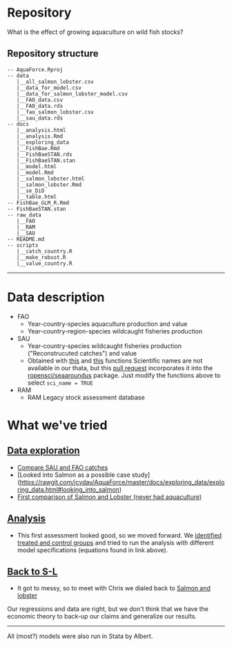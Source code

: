 # Repository

What is the effect of growing aquaculture on wild fish stocks?

## Repository structure 

```
-- AquaForce.Rproj
-- data
   |__all_salmon_lobster.csv
   |__data_for_model.csv
   |__data_for_salmon_lobster_model.csv
   |__FAO_data.csv
   |__FAO_data.rds
   |__fao_salmon_lobster.csv
   |__sau_data.rds
-- docs
   |__analysis.html
   |__analysis.Rmd
   |__exploring_data
   |__FishBae.Rmd
   |__FishBaeSTAN.rds
   |__FishBaeSTAN.stan
   |__model.html
   |__model.Rmd
   |__salmon_lobster.html
   |__salmon_lobster.Rmd
   |__se_DiD
   |__table.html
-- FishBae_GLM_R.Rmd
-- FishBaeSTAN.stan
-- raw_data
   |__FAO
   |__RAM
   |__SAU
-- README.md
-- scripts
   |__catch_country.R
   |__make_robust.R
   |__value_country.R
```
--------- 

# Data description

- FAO
   - Year-country-species aquaculture production and value
   - Year-country-region-species wildcaught fisheries production
- SAU
   - Year-country-species wildcaught fisheries production ("Reconstrucuted catches") and value
   - Obtained with [this](https://github.com/jcvdav/AquaForce/blob/master/scripts/catch_country.R) and [this](https://github.com/jcvdav/AquaForce/blob/master/scripts/value_country.R) functions
   Scientific names are not available in our thata, but this [pull request](https://github.com/ropensci/seaaroundus/pull/28) incorporates it into the [ropensci/seaaroundus](https://github.com/ropensci/seaaroundus) package. Just modify the functions above to select `sci_name = TRUE`
- RAM
   - RAM Legacy stock assessment database

# What we've tried

## [Data exploration](https://rawgit.com/jcvdav/AquaForce/master/docs/exploring_data/exploring_data.html)
- [Compare SAU and FAO catches](https://rawgit.com/jcvdav/AquaForce/master/docs/exploring_data/exploring_data.html#plot_sau_vs_fao)
- [Looked into Salmon as a possible case study] (https://rawgit.com/jcvdav/AquaForce/master/docs/exploring_data/exploring_data.html#looking_into_salmon)
- [First comparison of Salmon and Lobster (never had aquaculture)](https://rawgit.com/jcvdav/AquaForce/master/docs/exploring_data/exploring_data.html#get_salmon_and_lobster_data)

## [Analysis](https://github.com/jcvdav/AquaForce/blob/master/docs/analysis.Rmd)
- This first assessment looked good, so we moved forward. We [identified treated and control groups](https://rawgit.com/jcvdav/AquaForce/master/docs/analysis.html#identify_treatment_and_control_groups) and tried to run the analysis with different model specifications (equations found in link above).

## [Back to S-L](https://github.com/jcvdav/AquaForce/blob/master/docs/salmon_lobster.Rmd)
- It got to messy, so to meet with Chris we dialed back to [Salmon and lobster](https://rawgit.com/jcvdav/AquaForce/master/docs/salmon_lobster.html)

Our regressions and data are right, but we don't think that we have the economic theory to back-up our claims and generalize our results.

-------------

All (most?) models were also run in Stata by Albert.





